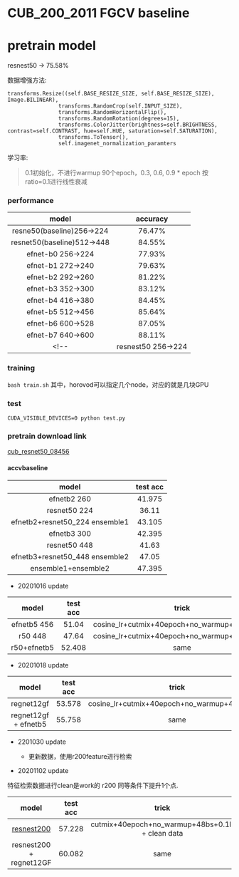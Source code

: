# CUB_200_2011 FGCV baseline

# pretrain model
resnest50 -> 75.58%


数据增强方法:
```
transforms.Resize((self.BASE_RESIZE_SIZE, self.BASE_RESIZE_SIZE), Image.BILINEAR),
                transforms.RandomCrop(self.INPUT_SIZE),
                transforms.RandomHorizontalFlip(),
                transforms.RandomRotation(degrees=15),
                transforms.ColorJitter(brightness=self.BRIGHTNESS, contrast=self.CONTRAST, hue=self.HUE, saturation=self.SATURATION),
                transforms.ToTensor(),
                self.imagenet_normalization_paramters
```

学习率:
> 0.1初始化，不进行warmup 90个epoch，0.3, 0.6, 0.9 * epoch 按ratio=0.1进行线性衰减

### performance

|model|accuracy|
|:---:|:---:|
|resne50(baseline)256->224|76.47%|
|resnet50(baseline)512->448|84.55%|
|efnet-b0 256->224| 77.93%|
|efnet-b1 272->240| 79.63%|
|efnet-b2 292->260| 81.22%|
|efnet-b3 352->300| 83.12%|
|efnet-b4 416->380| 84.45%|
|efnet-b5 512->456| 85.64%|
|efnet-b6 600->528| 87.05%|
|efnet-b7 640->600| 88.11%|
<!-- |resnest50 256->224|| -->



### training
```bash train.sh```
其中，horovod可以指定几个node，对应的就是几块GPU

### test
```CUDA_VISIBLE_DEVICES=0 python test.py```


### pretrain download link

[cub_resnet50_08456](https://drive.google.com/file/d/1cl1GgHNaFzF9KNfGAkgaGveLinO-Yr9x/view?usp=sharing)



#### accvbaseline
|model|test acc|
|:---:|:---:|
|efnetb2 260| 41.975|
|resnet50 224|36.11|
|efnetb2+resnet50_224 ensemble1|43.105|
|efnetb3 300|	42.395|
|resnet50 448|	41.63|
|efnetb3+resnet50_448 ensemble2|	47.05|
|ensemble1+ensemble2|47.395|

- 20201016 update

|model|test acc|trick|
|:---:|:---:|:---:|
|efnetb5 456|51.04|cosine_lr+cutmix+40epoch+no_warmup+32bs+0.1lr|
|r50 448|47.64|cosine_lr+cutmix+40epoch+no_warmup+48bs+0.1lr|
|r50+efnetb5|	52.408|same|

- 20201018 update
  
|model|test acc|trick|
|:---:|:---:|:---:|
|regnet12gf |53.578|cosine_lr+cutmix+40epoch+no_warmup+48bs+0.1lr|
|regnet12gf + efnetb5 |55.758|same|

- 2201030 update
    - 更新数据，使用r200feature进行检索


- 20201102 update 

特征检索数据进行clean是work的 r200 同等条件下提升1个点.


|model|test acc|trick|
|:---:|:---:|:---:|
|[resnest200](https://drive.google.com/file/d/1k2t6wEn7C4u_TgLJrwsSG7m5AFIBh2lW/view?usp=sharing)  |57.228|cutmix+40epoch+no_warmup+48bs+0.1lr + clean data|
|resnest200 + regnet12GF |60.082|same|
